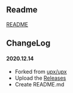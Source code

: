 ## Readme

[README](README)

## ChangeLog

#### 2020.12.14
* Forked from [upx/upx](https://github.com/upx/upx)
* Upload the [Releases](https://github.com/bk-forked/upx/releases)
* Create README.md

